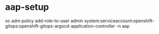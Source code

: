 # aap-setup

oc adm policy add-role-to-user admin system:serviceaccount:openshift-gitops:openshift-gitops-argocd-application-controller -n aap